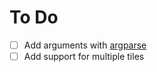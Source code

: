 # To Do

- [ ] Add arguments with [argparse](https://docs.python.org/3/library/argparse.html)
- [ ] Add support for multiple tiles
